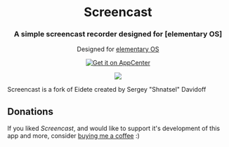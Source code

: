 <div>
  <h1 align="center">Screencast</h1>
  <h3 align="center">A simple screencast recorder designed for [elementary OS]</h3>
  <p align="center">Designed for <a href="https://elementary.io">elementary OS</p>
</div>
<p align="center">
  <a href="https://appcenter.elementary.io/com.github.artemanufrij.screencast">
    <img src="https://appcenter.elementary.io/badge.svg" alt="Get it on AppCenter">
  </a>
</p>
<p align="center">
  <img src="Screenshot.png"/>
</p>
<p>Screencast is a fork of Eidete created by Sergey "Shnatsel" Davidoff</p>

## Donations
If you liked _Screencast_, and would like to support it's development of this app and more, consider [buying me a coffee](https://www.paypal.me/ArtemAnufrij) :)

